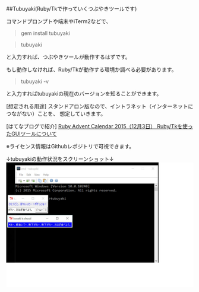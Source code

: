 ##Tubuyaki(Ruby/Tkで作っていくつぶやきツールです)

コマンドプロンプトや端末やiTerm2などで、

>gem install tubuyaki

>tubuyaki

と入力すれば、つぶやきツールが動作するはずです。

もし動作しなければ、Ruby/Tkが動作する環境か調べる必要があります。

>tubuyaki -v

と入力すればtubuyakiの現在のバージョンを知ることができます。

[想定される用途]
スタンドアロン版なので、イントラネット（インターネットにつながない）ことを、
想定していきます。

[はてなブログで紹介]
[Ruby Advent Calendar 2015（12月3日） Ruby/Tkを使ったGUIツールについて](http://takkii.hatenablog.com/entry/2015/12/03/Ruby_Advent_Calendar_2015%EF%BC%8812%E6%9C%883%E6%97%A5%EF%BC%89_Ruby/Tk%E3%82%92%E4%BD%BF%E3%81%A3%E3%81%9FGUI%E3%83%84%E3%83%BC%E3%83%AB%E3%81%AB%E3%81%A4%E3%81%84%E3%81%A6)


※ライセンス情報はGithubレポジトリで可視できます。

↓tubuyakiの動作状況をスクリーンショット↓
![tubuyakiのスクリーンショット](https://github.com/takkii/tubuyaki/blob/master/photo/tubuyaki.jpg)

